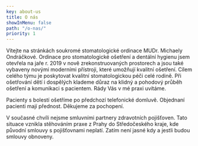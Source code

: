 ```yaml
---
key: about-us
title: O nás
showInMenu: false
path: "/o-nas/"
priority: 1
---
```

Vítejte na stránkách soukromé stomatologické ordinace MUDr. Michaely Ondráčkové. Ordinace pro stomatologické ošetření a dentální hygienu jsem otevřela na jaře r. 2019 v nově zrekonstruovaných prostorech a jsou také vybaveny novými moderními přístroji, které umožňují kvalitní ošetření. Cílem celého týmu je poskytovat kvalitní stomatologickou péči celé rodině. Při ošetřování dětí i dospělých klademe důraz na klidný a pohodový průběh ošetření a komunikaci s pacientem. Rády Vás v mé praxi uvítáme.

Pacienty s bolestí ošetříme po předchozí telefonické domluvě. Objednaní pacienti mají přednost. Děkujeme za pochopení.

V současné chvíli nejsme smluvními partnery zdravotních pojišťoven. Tato situace vznikla stěhováním praxe z Prahy do Středočeského kraje, kde původní smlouvy s pojišťovnami neplatí. Zatím není jasné kdy a jestli budou smlouvy obnoveny.
